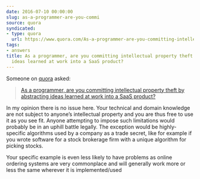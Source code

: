 ```yaml
---
date: 2016-07-10 00:00:00
slug: as-a-programmer-are-you-commi
source: quora
syndicated:
- type: quora
  url: https://www.quora.com/As-a-programmer-are-you-committing-intellectual-property-theft-by-abstracting-ideas-learned-at-work-into-a-SaaS-product/answer/Roy-Tang
tags:
- answers
title: As a programmer, are you committing intellectual property theft by abstracting
  ideas learned at work into a SaaS product?
---
```


Someone on [quora](https://quora.com) asked:

> [As a programmer, are you committing intellectual property theft by abstracting ideas learned at work into a SaaS product?](https://www.quora.com/As-a-programmer-are-you-committing-intellectual-property-theft-by-abstracting-ideas-learned-at-work-into-a-SaaS-product/answer/Roy-Tang)


In my opinion there is no issue here. Your technical and domain knowledge are not subject to anyone’s intellectual property and you are thus free to use it as you see fit. Anyone attempting to impose such limitations would probably be in an uphill battle legally. The exception would be highly-specific algorithms used by a company as a trade secret, like for example if you wrote software for a stock brokerage firm with a unique algorithm for picking stocks.

Your specific example is even less likely to have problems as online ordering systems are very commonplace and will generally work more or less the same wherever it is implemented/used